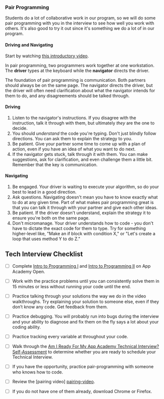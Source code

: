 ### Pair Programming

Students do a lot of collaborative work in our program, so we will do some pair programming with you in the interview to see how well you work with others. It's also good to try it out since it's something we do a lot of in our program.

#### Driving and Navigating

Start by watching [this introductory video][pairing-video].

In pair programming, two programmers work together at one workstation. The **driver** types at the keyboard while the **navigator** directs the driver.

The foundation of pair programming is communication. Both partners should always be on the same page. The navigator directs the driver, but the driver will often need clarification about what the navigator intends for them to do, and any disagreements should be talked through.

#### Driving

1. Listen to the navigator's instructions. If you disagree with the instruction, talk it through with them, but ultimately _they_ are the one to decide.
2. You should _understand_ the code you're typing. Don't just blindly follow directions. You can ask them to explain the strategy to you.
3. Be patient. Give your partner some time to come up with a plan of action, even if you have an idea of what you want to do next.
4. If the navigator gets stuck, talk through it with them. You can make suggestions, ask for clarification, and even challenge them a little bit. Remember that the key is communication.

#### Navigating

1. Be engaged. Your driver is waiting to execute your algorithm, so do your best to lead in a good direction.
2. Ask questions. Navigating doesn't mean you have to know exactly what to do at any given time. Part of what makes pair programming great is that you can talk it through with your partner and give each other ideas.
3. Be patient. If the driver doesn't understand, explain the strategy it to ensure you're both on the same page.
4. Don't micromanage. Your driver understands how to code - you don't have to dictate the exact code for them to type. Try for something higher-level like, "Make an if block with condition X," or "Let's create a loop that uses method Y to do Z."


## Tech Interview Checklist
* [ ] Complete [Intro to Programming I][aao-ruby-1] and [Intro to Programming II][aao-ruby-2] on App Academy Open.
* [ ] Work with the practice problems until you can consistently solve them in 15 minutes or less without running your code until the end.
* [ ] Practice talking through your solutions the way we do in the video walkthroughs. Try explaining your solution to someone else, even if they don’t know any code. Get feedback from them.
* [ ] Practice debugging. You will probably run into bugs during the interview and your ability to diagnose and fix them on the fly says a lot about your coding ability.
* [ ] Practice tracking every variable at throughout your code.
* [ ] Walk through the [Am I Ready For My App Academy Technical Interview? Self-Assessment][tech-self-assessment] to determine whether you are ready to schedule your Technical Interview.
* [ ] If you have the opportunity, practice pair-programming with someone who knows how to code.
* [ ] Review the [pairing video] [pairing-video].
* [ ] If you do not have one of them already, download Chrome or Firefox.


[pairing-video]: https://www.youtube.com/watch?v=ET3Q6zNK3Io
[aao-ruby-1]: https://open.appacademy.io/learn/courses/intro-to-ruby-programming-i/
[aao-ruby-2]: https://open.appacademy.io/learn/courses/intro-to-ruby-programming-ii
[tech-self-assessment]: https://docs.google.com/document/d/1wsm1tJ0AtfdL_xIZwd-ZqaUDQqXxv8AbTvoPzY13Eag/edit?ts=5f8ee7a8
